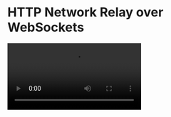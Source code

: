 # HTTP Network Relay over WebSockets

<video src="https://github.com/user-attachments/assets/7ddd48a1-e5d8-4b76-9efc-499b9e63cdad" />

Three binaries: `server`, `client`, and `ssh-proxy-command`.

The server is supposed to be run on a machine with a public IP address.
Ideally the server should be run behind a reverse proxy that terminates TLS, such that the clients can trust the server's identity.

The client is supposed to be run on a machine that needs to access the server's network.
The client will establish a WebSocket connection to the server.

The `ssh-proxy-command` is a script that can be used as a ProxyCommand in an SSH configuration file.
It will establish a WebSocket connection to the server and forward the SSH connection over the WebSocket connection.
It can also be used as a general purpose proxy command for other protocols.

## Server

Expects environment variable `HTTP_NETWORK_RELAY_CREDENTIALS_FILE` to point to a json file with the following structure:

```json
{
  "clients": {
    "client-name": "THIS-IS-THE-SECRET-THE-CLIENT-USES-TO-AUTHENTICATE-WITH-THE-SERVER"
  },
  "proxy_users": [
    "THIS-IS-A-TOKEN-THAT-PROXY-USERS-USE-TO-AUTHENTICATE-WITH-THE-SERVER"
  ]
}
```

## Client

The client will establish a WebSocket connection to the server.

Usage: `client --server_url <server_url> --client-name <client-name> --client-secret <client-secret>`

It will connect to the server using the `--server_url` command line argument.
The default value is `ws://127.0.0.1:8000/ws_for_clients`.
This can be set using the environment variable `HTTP_NETWORK_RELAY_SERVER_URL`.

The client will identify itself to the server using the `client-name` command line argument.
The `client-name` is a unique identifier for the client and is used to authenticate the client with the server, as well as identify the client to the server and users.
The client will authenticate with the server using the `client-secret` command line argument.
Both can be set using environment variables `HTTP_NETWORK_RELAY_CLIENT_NAME` and `HTTP_NETWORK_RELAY_CLIENT_SECRET`.
For the client to be able to authenticate with the server, the server must have the client's name and secret in its credentials file.

## SSH Proxy Command

The `ssh-proxy-command` script can be used as a ProxyCommand in an SSH configuration file.

Usage: `ssh-proxy-command <target_host_identifier> <target_ip> <target_port> <protocol> --server_url <server_url> --secret-key <secret_key>`

The `target_host_identifier` is the `client-name` of the client that connects to the server.
The `target_ip` and `target_port` are the IP address and port of the connection that the client wants to establish.
The `protocol` is the protocol that the client wants to use (e.g. 'udp' or 'tcp'). Currently only 'tcp' is supported.

The `server_url` is the URL of the server that the client wants to connect to.
It can also be set using the environment variable `HTTP_NETWORK_RELAY_SERVER_URL`.

The proxy command also takes a `secret-key` argument.
This is the secret key that the client uses to authenticate with the server.
It can also be set using the environment variable `HTTP_NETWORK_RELAY_SECRET_KEY`.

The `ssh-proxy-command` script will establish a WebSocket connection to the server and forward its stdin and stdout to the server.
The server will forward the data to the client, which will then establish the connection to the target connection details.
